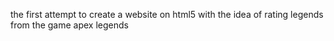 the first attempt to create a website on html5 with the idea of rating legends from the game apex legends
